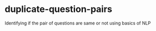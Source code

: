 # duplicate-question-pairs
Identifying if the pair of questions are same or not using basics of NLP
